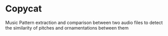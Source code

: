 # Copycat
Music Pattern extraction and comparison between two audio files to detect the similarity of pitches and ornamentations between them
